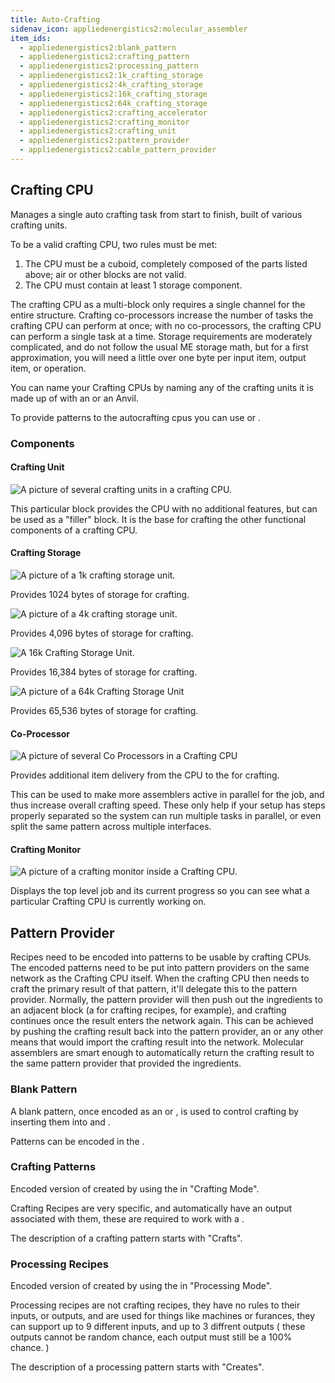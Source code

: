 ```yaml
---
title: Auto-Crafting
sidenav_icon: appliedenergistics2:molecular_assembler
item_ids:
  - appliedenergistics2:blank_pattern
  - appliedenergistics2:crafting_pattern
  - appliedenergistics2:processing_pattern
  - appliedenergistics2:1k_crafting_storage
  - appliedenergistics2:4k_crafting_storage
  - appliedenergistics2:16k_crafting_storage
  - appliedenergistics2:64k_crafting_storage
  - appliedenergistics2:crafting_accelerator
  - appliedenergistics2:crafting_monitor
  - appliedenergistics2:crafting_unit
  - appliedenergistics2:pattern_provider
  - appliedenergistics2:cable_pattern_provider
---
```


## Crafting CPU

Manages a single auto crafting task from start to finish, built of various crafting units.

To be a valid crafting CPU, two rules must be met:

1. The CPU must be a cuboid, completely composed of the parts listed above; air or other blocks are not valid.
2. The CPU must contain at least 1 storage component.

The crafting CPU as a multi-block only requires a single channel for the
entire structure. Crafting co-processors increase the number of tasks the
crafting CPU can perform at once; with no co-processors, the crafting CPU can
perform a single task at a time. Storage requirements are moderately
complicated, and do not follow the usual ME storage math, but for a first
approximation, you will need a little over one byte per input item, output
item, or operation.

You can name your Crafting CPUs by naming any of the crafting units it is made up of with
an <ItemLink id="appliedenergistics2:inscriber"/> or an Anvil.

To provide patterns to the autocrafting cpus you can use <ItemLink id="appliedenergistics2:item_interface"/>
or <ItemLink id="appliedenergistics2:item_level_emitter"/>.

### Components

#### Crafting Unit

![A picture of several crafting units in a crafting CPU.](../../public/assets/large/craftingunit.png)

This particular block provides the CPU with no additional features, but can be used as a "filler" block.
It is the base for crafting the other functional components of a crafting CPU.

#### Crafting Storage

![A picture of a 1k crafting storage unit.](../../public/assets/large/crafting1k.png)

Provides 1024 bytes of storage for crafting.

<RecipeFor id="appliedenergistics2:1k_crafting_storage" />

![A picture of a 4k crafting storage unit.](../../public/assets/large/crafting4k.png)

Provides 4,096 bytes of storage for crafting.

<RecipeFor id="appliedenergistics2:4k_crafting_storage" />

![A 16k Crafting Storage Unit.](../../public/assets/large/crafting16k.png)

Provides 16,384 bytes of storage for crafting.

<RecipeFor id="appliedenergistics2:16k_crafting_storage" />

![A picture of a 64k Crafting Storage Unit](../../public/assets/large/crafting64k.png)

Provides 65,536 bytes of storage for crafting.

<RecipeFor id="appliedenergistics2:64k_crafting_storage" />

#### Co-Processor

![A picture of several Co Processors in a Crafting CPU](../../public/assets/large/craftingco.png)

Provides additional item delivery from the CPU to the <ItemLink id="appliedenergistics2:pattern_provider"/> for
crafting.

This can be used to make more assemblers active in parallel for the job, and
thus increase overall crafting speed. These only help if your setup has steps
properly separated so the system can run multiple tasks in parallel, or even
split the same pattern across multiple interfaces.

<RecipeFor id="appliedenergistics2:crafting_accelerator" />

#### Crafting Monitor

![A picture of a crafting monitor inside a Crafting CPU.](../../public/assets/large/craftingmonitor.png)

Displays the top level job and its current progress so you can see what a particular Crafting CPU is currently
working on.

<RecipeFor id="appliedenergistics2:crafting_monitor" />

## Pattern Provider

Recipes need to be encoded into patterns to be usable by crafting CPUs. The encoded patterns need to be put
into pattern providers on the same network as the Crafting CPU itself. When the crafting CPU then
needs to craft the primary result of that pattern, it'll delegate this to the
pattern provider. Normally, the pattern provider will then push out the
ingredients to an adjacent block (a <ItemLink id="molecular_assembler"/> for crafting recipes, for example),
and crafting continues once the result enters the network again.
This can be achieved by pushing the crafting result back into the pattern provider,
an <ItemLink id="item_interface" /> or any other means that would import the crafting result into the network. Molecular
assemblers are smart enough to automatically return the crafting result to the same pattern provider that provided
the ingredients.

<RecipeFor id="appliedenergistics2:pattern_provider" />
<RecipeFor id="appliedenergistics2:cable_pattern_provider" />

### Blank Pattern

A blank pattern, once encoded as an <ItemLink id="appliedenergistics2:crafting_pattern"/>
or <ItemLink id="appliedenergistics2:processing_pattern"/>, is used to control
crafting by inserting them into <ItemLink id="appliedenergistics2:molecular_assembler"/> and <ItemLink
id="appliedenergistics2:pattern_provider"/>.

Patterns can be encoded in the <ItemLink id="pattern_terminal" />.

<RecipeFor id="appliedenergistics2:blank_pattern" />

### Crafting Patterns

Encoded version of <ItemLink id="appliedenergistics2:blank_pattern"/> created by using
the <ItemLink id="appliedenergistics2:pattern_terminal"/> in "Crafting Mode".

Crafting Recipes are very specific, and automatically have an output
associated with them, these are required to work with a <ItemLink
id="appliedenergistics2:molecular_assembler"/>.

The description of a crafting pattern starts with "Crafts".

### Processing Recipes

Encoded version of <ItemLink id="appliedenergistics2:blank_pattern"/> created by using
the <ItemLink id="appliedenergistics2:pattern_terminal"/> in "Processing Mode".

Processing recipes are not crafting recipes, they have no rules to their
inputs, or outputs, and are used for things like machines or furances, they
can support up to 9 different inputs, and up to 3 diffrent outputs ( these
outputs cannot be random chance, each output must still be a 100% chance. )

The description of a processing pattern starts with "Creates".
